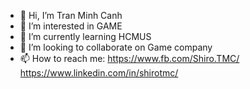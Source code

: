 - 👋 Hi, I’m Tran Minh Canh
- 👀 I’m interested in GAME
- 🌱 I’m currently learning HCMUS
- 💞️ I’m looking to collaborate on Game company
- 📫 How to reach me: 
      https://www.fb.com/Shiro.TMC/
      https://www.linkedin.com/in/shirotmc/

<!---
tmc1998/tmc1998 is a ✨ special ✨ repository because its `README.md` (this file) appears on your GitHub profile.
You can click the Preview link to take a look at your changes.
--->
